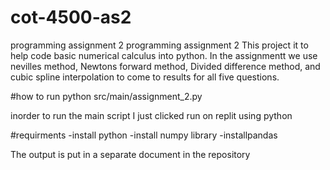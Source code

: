 # cot-4500-as2
programming assignment 2
programming assignment 2
This project it to help code basic numerical calculus into python. 
In the assignmentt we use nevilles method, Newtons forward method, Divided difference method, and cubic spline interpolation to come to results for all five questions.

#how to run
python src/main/assignment_2.py

inorder to run the main script I just clicked run on replit using python

#requirments 
-install python
-install numpy library
-installpandas

The output is put in a separate document in the repository


